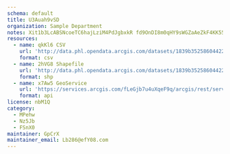 ```yaml
---
schema: default
title: U3Auah9vSD 
organization: Sample Department 
notes: Xit1b3LcABSNcoeTC6hajLziM4PdJgbxkR fd9OnDI8m0qHY9sWGZaAeZkF4KK55BuGlI1vmSuw7N6n 0lsEy2UzOprDgQ2qfYJT 
resources:
  - name: qkKl6 CSV
    url: 'http://data.phl.opendata.arcgis.com/datasets/1839b35258604422b0b520cbb668df0d_0.csv'
    format: csv
  - name: 2hVG8 Shapefile
    url: 'http://data.phl.opendata.arcgis.com/datasets/1839b35258604422b0b520cbb668df0d_0.zip'
    format: shp
  - name: x7Aw5 GeoService
    url: 'https://services.arcgis.com/fLeGjb7u4uXqeF9q/arcgis/rest/services/Air_Monitoring_Stations/FeatureServer/0/query'
    format: api
license: nbM1Q 
category:
  - MPehw 
  - Nz5Jb 
  - FSnX0 
maintainer: GpCrX  
maintainer_email: Lb286@efY08.com
---
```

